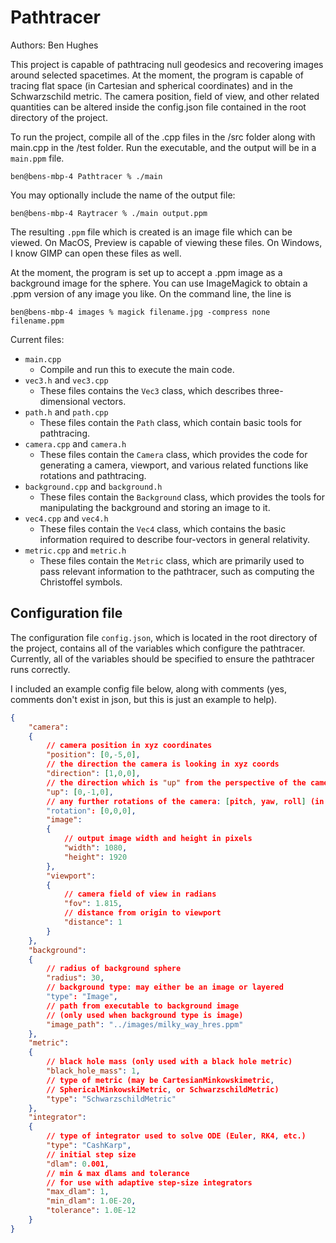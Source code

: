# Pathtracer

Authors: Ben Hughes

This project is capable of pathtracing null geodesics and recovering images around selected spacetimes. At the moment, the program is capable of tracing flat space (in Cartesian and spherical coordinates) and in the Schwarzschild metric. The camera position, field of view, and other related quantities can be altered inside the config.json file contained in the root directory of the project.

To run the project, compile all of the .cpp files in the /src folder along with main.cpp in the /test folder. Run the executable, and the output will be in a `main.ppm` file.

```console
ben@bens-mbp-4 Pathtracer % ./main
```

You may optionally include the name of the output file:

```console
ben@bens-mbp-4 Raytracer % ./main output.ppm
```

The resulting `.ppm` file which is created is an image file which can be viewed. On MacOS, Preview is capable of viewing these files. On Windows, I know GIMP can open these files as well.

At the moment, the program is set up to accept a .ppm image as a background image for the sphere. You can use ImageMagick to obtain a .ppm version of any image you like. On the command line, the line is

```console
ben@bens-mbp-4 images % magick filename.jpg -compress none filename.ppm
```

Current files:

- `main.cpp`
    - Compile and run this to execute the main code.
- `vec3.h` and `vec3.cpp`
    - These files contains the `Vec3` class, which describes three-dimensional vectors.
- `path.h` and `path.cpp`
    - These files contain the `Path` class, which contain basic tools for pathtracing.
- `camera.cpp` and `camera.h`
    - These files contain the `Camera` class, which provides the code for generating a camera, viewport, and various related functions like rotations and pathtracing.
- `background.cpp` and `background.h`
    - These files contain the `Background` class, which provides the tools for manipulating the background and storing an image to it.
- `vec4.cpp` and `vec4.h`
    - These files contain the `Vec4` class, which contains the basic information required to describe four-vectors in general relativity.
- `metric.cpp` and `metric.h`
    - These files contain the `Metric` class, which are primarily used to pass relevant information to the pathtracer, such as computing the Christoffel symbols.

## Configuration file
The configuration file `config.json`, which is located in the root directory of the project, contains all of the variables which configure the pathtracer. Currently, all of the variables should be specified to ensure the pathtracer runs correctly.

I included an example config file below, along with comments (yes, comments don't exist in json, but this is just an example to help).

```json
{
    "camera": 
    {
        // camera position in xyz coordinates
        "position": [0,-5,0],
        // the direction the camera is looking in xyz coords
        "direction": [1,0,0],
        // the direction which is "up" from the perspective of the camera
        "up": [0,-1,0],
        // any further rotations of the camera: [pitch, yaw, roll] (in radians)
        "rotation": [0,0,0],    
        "image":
        {
            // output image width and height in pixels
            "width": 1080,
            "height": 1920
        },
        "viewport":
        {
            // camera field of view in radians
            "fov": 1.815,
            // distance from origin to viewport
            "distance": 1
        }
    },
    "background":
    {
        // radius of background sphere
        "radius": 30,
        // background type: may either be an image or layered
        "type": "Image",
        // path from executable to background image
        // (only used when background type is image)
        "image_path": "../images/milky_way_hres.ppm"
    },
    "metric":
    {
        // black hole mass (only used with a black hole metric)
        "black_hole_mass": 1,
        // type of metric (may be CartesianMinkowskimetric,
        // SphericalMinkowskiMetric, or SchwarzschildMetric)
        "type": "SchwarzschildMetric"
    },
    "integrator":
    {
        // type of integrator used to solve ODE (Euler, RK4, etc.)
        "type": "CashKarp",
        // initial step size
        "dlam": 0.001,
        // min & max dlams and tolerance
        // for use with adaptive step-size integrators
        "max_dlam": 1,
        "min_dlam": 1.0E-20,
        "tolerance": 1.0E-12
    }
}
```